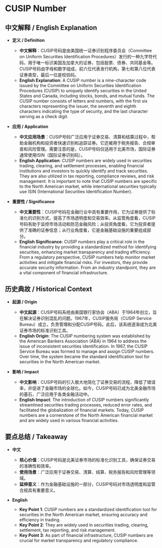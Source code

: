# CUSIP Number

## 中文解释 / English Explanation

* **定义 / Definition**  
  - **中文解释**：CUSIP号码是由美国统一证券识别程序委员会（Committee on Uniform Securities Identification Procedures）发行的一种九字符代码，用于唯一标识美国及加拿大的证券，包括股票、债券、共同基金等。CUSIP号码由字母和数字组成，前六位代表发行机构，第七和第八位代表证券类型，最后一位是校验码。  
  - **English Explanation**: A CUSIP number is a nine-character code issued by the Committee on Uniform Securities Identification Procedures (CUSIP) to uniquely identify securities in the United States and Canada, including stocks, bonds, and mutual funds. The CUSIP number consists of letters and numbers, with the first six characters representing the issuer, the seventh and eighth characters indicating the type of security, and the last character serving as a check digit.

* **应用 / Application**  
  - **中文应用场景**：CUSIP号码广泛应用于证券交易、清算和结算过程中，帮助金融机构和投资者快速识别和追踪证券。它还被用于税务报告、合规审查和风险管理。需要注意的是，CUSIP号码仅适用于北美市场，国际证券通常使用ISIN（国际证券识别码）。  
  - **English Application**: CUSIP numbers are widely used in securities trading, clearing, and settlement processes, enabling financial institutions and investors to quickly identify and track securities. They are also utilized in tax reporting, compliance reviews, and risk management. It is important to note that CUSIP numbers are specific to the North American market, while international securities typically use ISIN (International Securities Identification Number).

* **重要性 / Significance**  
  - **中文重要性**：CUSIP号码在金融行业中具有重要作用，它为证券提供了标准化的识别方式，提高了市场透明度和交易效率。从监管角度看，CUSIP号码有助于监控市场活动和防范金融风险；从投资角度看，它为投资者提供了准确的证券信息；从行业角度看，它是金融基础设施的重要组成部分。  
  - **English Significance**: CUSIP numbers play a critical role in the financial industry by providing a standardized method for identifying securities, enhancing market transparency and trading efficiency. From a regulatory perspective, CUSIP numbers help monitor market activities and mitigate financial risks. For investors, they provide accurate security information. From an industry standpoint, they are a vital component of financial infrastructure.

## 历史典故 / Historical Context

* **起源 / Origin**  
  - **中文起源**：CUSIP号码系统由美国银行家协会（ABA）于1964年创立，旨在解决证券识别混乱的问题。1967年，CUSIP服务局（CUSIP Service Bureau）成立，负责管理和分配CUSIP号码。此后，该系统逐渐成为北美证券市场的标准识别工具。  
  - **English Origin**: The CUSIP numbering system was established by the American Bankers Association (ABA) in 1964 to address the issue of inconsistent securities identification. In 1967, the CUSIP Service Bureau was formed to manage and assign CUSIP numbers. Over time, the system became the standard identification tool for securities in the North American market.

* **影响 / Impact**  
  - **中文影响**：CUSIP号码的引入极大地简化了证券交易的流程，降低了错误率，并促进了金融市场的全球化。如今，CUSIP号码已成为北美金融市场的基石，广泛应用于各类金融活动中。  
  - **English Impact**: The introduction of CUSIP numbers significantly streamlined securities trading processes, reduced error rates, and facilitated the globalization of financial markets. Today, CUSIP numbers are a cornerstone of the North American financial market and are widely used in various financial activities.

## 要点总结 / Takeaway

* **中文**  
  - **核心价值**：CUSIP号码是北美证券市场的标准化识别工具，确保证券交易的准确性和效率。  
  - **使用场景**：广泛应用于证券交易、清算、结算、税务报告和风险管理等领域。  
  - **延伸意义**：作为金融基础设施的一部分，CUSIP号码对市场透明度和监管合规具有重要意义。

* **English**  
  - **Key Point 1**: CUSIP numbers are a standardized identification tool for securities in the North American market, ensuring accuracy and efficiency in trading.  
  - **Key Point 2**: They are widely used in securities trading, clearing, settlement, tax reporting, and risk management.  
  - **Key Point 3**: As part of financial infrastructure, CUSIP numbers are crucial for market transparency and regulatory compliance.
